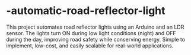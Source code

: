 # -automatic-road-reflector-light
This project automates road reflector lights using an Arduino and an LDR sensor. The lights turn ON during low light conditions (night) and OFF during the day, improving road safety while conserving energy. Simple to implement, low-cost, and easily scalable for real-world applications.
